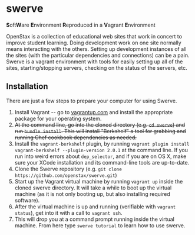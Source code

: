 swerve
======

**S**oft**W**are **E**nvironment **R**eproduced in a **V**agrant **E**nvironment

OpenStax is a collection of educational web sites that work in concert to improve student learning.  Doing development work on one site normally means interacting with the others.  Setting up development instances of all the sites (with the particular dependencies and connections) can be a pain.  Swerve is a vagrant environment with tools for easily setting up all of the sites, starting/stopping servers, checking on the status of the servers, etc.

Installation
---------------

There are just a few steps to prepare your computer for using Swerve.

1. Install Vagrant -- go to [vagrantup.com](vagrantup.com) and install the appropriate package for your operating system.
3. ~~At the command line, go into the cloned directory (e.g. `cd swerve`) and run `bundle install`.  This will install "Berkshelf" a tool for grabbing and running Chef cookbook dependencies as needed.~~
4. Install the `vagrant-berkshelf` plugin, by running `vagrant plugin install vagrant-berkshelf --plugin-version 2.0.1` at the command line.  If you run into weird errors about `dep_selector`, and if you are on OS X, make sure your XCode installation and its command-line tools are up-to-date.
4. Clone the Swerve repository (e.g. `git clone https://github.com/openstax/swerve.git`)
5. Start up the Vagrant virtual machine by running `vagrant up` inside the cloned swerve directory.  It will take a while to boot up the virtual machine (as it is not only booting up, but also installing required software).
6. After the virtual machine is up and running (verifiable with `vagrant status`), get into it with a call to `vagrant ssh`.  
7. This will drop you at a command prompt running inside the virtual machine.  From here type `swerve tutorial` to learn how to use swerve.